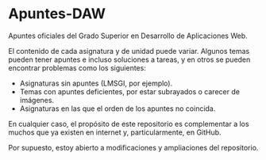 # Apuntes-DAW

Apuntes oficiales del Grado Superior en Desarrollo de Aplicaciones Web.

El contenido de cada asignatura y de unidad puede variar. Algunos temas pueden tener apuntes e incluso soluciones a tareas, y en otros se pueden encontrar problemas como los siguientes:

- Asignaturas sin apuntes (LMSGI, por ejemplo).
- Temas con apuntes deficientes, por estar subrayados o carecer de imágenes.
- Asignaturas en las que el orden de los apuntes no coincida.

En cualquier caso, el propósito de este repositorio es complementar a los muchos que ya existen en internet y, particularmente, en GitHub.

Por supuesto, estoy abierto a modificaciones y ampliaciones del repositorio.
